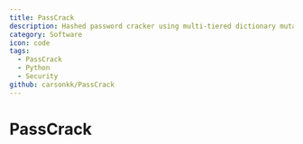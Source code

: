 ```yaml
---
title: PassCrack
description: Hashed password cracker using multi-tiered dictionary mutations
category: Software
icon: code
tags:
  - PassCrack
  - Python
  - Security
github: carsonkk/PassCrack
---
```


# PassCrack
